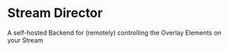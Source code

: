 # Stream Director

A self-hosted Backend for (remotely) controlling the Overlay Elements on your Stream
